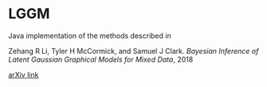 # LGGM
Java implementation of the methods described in 

Zehang R Li, Tyler H McCormick, and Samuel J Clark. _Bayesian Inference of Latent Gaussian Graphical Models for Mixed Data_, 2018

[arXiv link](https://arxiv.org/abs/1711.00877)
